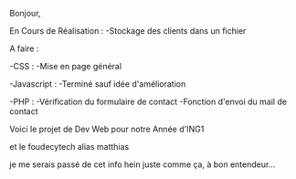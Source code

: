 Bonjour,

En Cours de Réalisation :
    -Stockage des clients dans un fichier

A faire :

-CSS :
    -Mise en page général

-Javascript :
    -Terminé sauf idée d'amélioration
    
-PHP :
    -Vérification du formulaire de contact
    -Fonction d'envoi du mail de contact

Voici le projet de Dev Web pour notre Année d'ING1

et le foudecytech alias matthias

je me serais passé de cet info hein juste comme ça, à bon entendeur...
